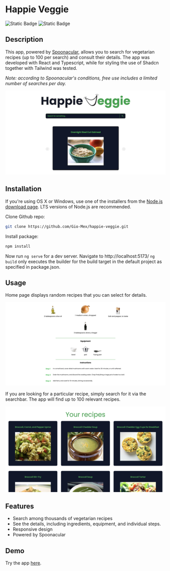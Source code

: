 # Happie Veggie
![Static Badge](https://img.shields.io/badge/TYPESCRIPT-black?style=for-the-badge&logo=TypeScript)
![Static Badge](https://img.shields.io/badge/REACT-black?style=for-the-badge&logo=React)

## Description

This app, powered by [Spoonacular](https://spoonacular.com/food-api), allows you
 to search for vegetarian recipes (up to 100 per search) and consult their details.
  The app was developed with React and Typescript, while for styling the use of
   Shadcn together with Tailwind was tested.

_Note: according to Spoonacular's conditions, free use includes a limited number
 of searches per day._

![Screenshot of post-list](public/img/home-img.png)

## Installation

If you're using OS X or Windows, use one of the installers from the
 [Node.js download page](https://nodejs.org/en/download/). LTS versions of
  Node.js are recommended.

Clone Github repo:

```bash
git clone https://github.com/Gio-Mex/happie-veggie.git
```

Install package:

```bash
npm install
```
Now run `ng serve` for a dev server. Navigate to http://localhost:5173/
`ng build` only executes the builder for the build target in the default project
 as specified in package.json. 

## Usage 
Home page displays random recipes that you can select for details. 

![Screenshot of post-list](public/img/details-img.png)

If you are looking for a particular recipe, simply search for it via the
 searchbar. The app will find up to 100 relevant recipes.

![Screenshot of post-list](public/img/gallery-img.png)

## Features
- Search among thousands of vegetarian recipes
- See the details, including ingredients, equipment, and individual steps.
- Responsive design
- Powered by Spoonacular

## Demo
Try the app [here](https://happie-veggie.netlify.app).
